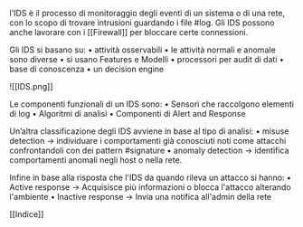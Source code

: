 l'IDS è il processo di monitoraggio degli eventi di un sistema o di una rete, con lo scopo di trovare intrusioni guardando i file #log.
Gli IDS possono anche lavorare con i [[Firewall]] per bloccare certe connessioni.

Gli IDS si basano su:
	• attività osservabili
	• le attività normali e anomale sono diverse
	• si usano Features e Modelli
	• processori per audit di dati
	• base di conoscenza
	• un decision engine

![[IDS.png]]

Le componenti funzionali di un IDS sono:
	• Sensori che raccolgono elementi di log
	• Algoritmi di analisi
	• Componenti di Alert and Response

Un’altra classificazione degli IDS avviene in base al tipo di analisi:
	• misuse detection -> individuare i comportamenti già conosciuti noti come attacchi confrontandoli con dei pattern #signature
	• anomaly detection -> identifica comportamenti anomali negli host o nella rete.

Infine in base alla risposta che l'IDS da quando rileva un attacco si hanno:
	• Active response -> Acquisisce più informazioni o blocca l'attacco alterando l'ambiente
	• Inactive response -> Invia una notifica all'admin della rete

[[Indice]]
